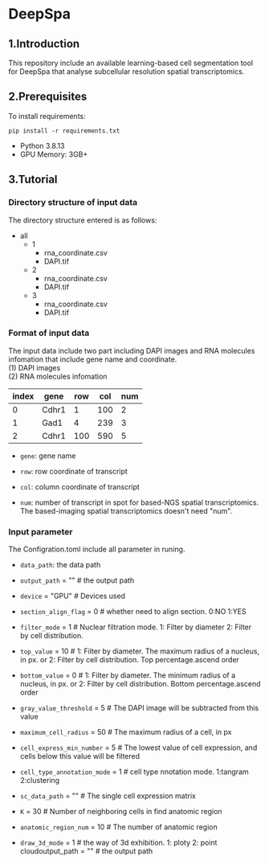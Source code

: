 # DeepSpa
## 1.Introduction
This repository include an available learning-based cell segmentation tool for DeepSpa that analyse subcellular resolution spatial transcriptomics.
## 2.Prerequisites
To install requirements:  
```
pip install -r requirements.txt
```  
- Python 3.8.13  
- GPU Memory: 3GB+  
## 3.Tutorial
### Directory structure of input data
The directory structure entered is as follows:  

- all
  - 1 
    - rna_coordinate.csv
    - DAPI.tif 
  - 2 
    - rna_coordinate.csv
    - DAPI.tif 
  - 3 
    - rna_coordinate.csv
    - DAPI.tif 

### Format of input data
The input data include two part including DAPI images and RNA molecules infomation that include gene name and coordinate.  
(1) DAPI images  
(2) RNA molecules infomation   
<div align="center">
  
| index | gene | row | col | num |
| ------- | ------- | ------- | ------- | ------- |
| 0 | Cdhr1 | 1 | 100 | 2 |
| 1 | Gad1 | 4 | 239 | 3 |
| 2 | Cdhr1 | 100 | 590 | 5 |

</div>

- `gene`: gene name
  
- `row`: row coordinate of transcript
  
- `col`: column coordinate of transcript
  
- `num`: number of transcript in spot for based-NGS spatial transcriptomics. The based-imaging spatial transcriptomics doesn't need "num".  

### Input parameter
The Configration.toml include all parameter in runing.
- `data_path`: the data path

- `output_path` = "" # the output path

- `device` = "GPU" # Devices used

- `section_align_flag` = 0 # whether need to align section. 0:NO 1:YES

- `filter_mode` = 1   # Nuclear filtration mode. 1: Filter by diameter 2: Filter by cell distribution.

- `top_value` = 10  # 1: Filter by diameter. The maximum radius of a nucleus, in px. or  2: Filter by cell distribution. Top percentage.ascend order

- `bottom_value` = 0  #  1: Filter by diameter. The minimum radius of a nucleus, in px. or 2: Filter by cell distribution. Bottom percentage.ascend order

- `gray_value_threshold` = 5  # The DAPI image will be subtracted from this value

- `maximum_cell_radius` = 50  # The maximum radius of a cell, in px

- `cell_express_min_number` = 5 # The lowest value of cell expression, and cells below this value will be filtered

- `cell_type_annotation_mode` = 1   # cell type nnotation mode. 1:tangram 2:clustering

- `sc_data_path` = ""   # The single cell expression matrix

- `K` = 30 # Number of neighboring cells in find anatomic region

- `anatomic_region_num` = 10 # The number of anatomic region

- `draw_3d_mode` = 1 # the way of 3d exhibition. 1: ploty 2: point cloudoutput_path = "" # the output path

